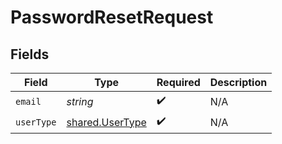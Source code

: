 # PasswordResetRequest


## Fields

| Field                                              | Type                                               | Required                                           | Description                                        |
| -------------------------------------------------- | -------------------------------------------------- | -------------------------------------------------- | -------------------------------------------------- |
| `email`                                            | *string*                                           | :heavy_check_mark:                                 | N/A                                                |
| `userType`                                         | [shared.UserType](../../models/shared/usertype.md) | :heavy_check_mark:                                 | N/A                                                |